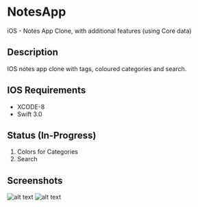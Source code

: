 # NotesApp
iOS - Notes App Clone, with additional features (using Core data)


## Description

IOS notes app clone with tags, coloured categories and search.


## IOS Requirements
* XCODE-8
* Swift 3.0

## Status (In-Progress)

1. Colors for Categories
2. Search

## Screenshots

![alt text](https://github.com/arunsivakumar/NotesApp/blob/master/Screenshots/1.png "Initial Screen")
![alt text](https://github.com/arunsivakumar/NotesApp/blob/master/Screenshots/2.png "Edit Screen")
